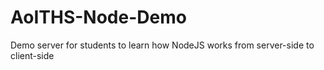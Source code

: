 # AoITHS-Node-Demo
Demo server for students to learn how NodeJS works from server-side to client-side

